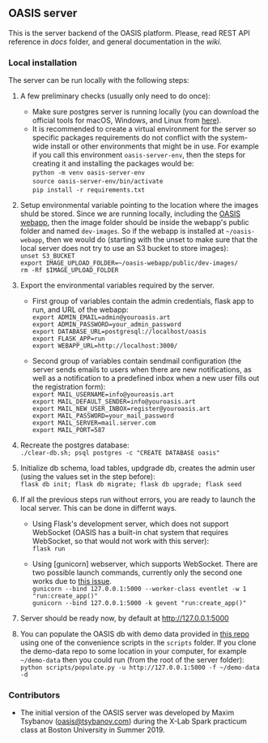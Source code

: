 ## OASIS server

This is the server backend of the OASIS platform. Please, read REST API reference in _docs_ folder, and general documentation in the _wiki_.

### Local installation

The server can be run locally with the following steps:

1. A few preliminary checks (usually only need to do once):
    * Make sure postgres server is running locally (you can download the official tools for macOS, Windows, and Linux from [here](https://www.postgresql.org/)).
    * It is recommended to create a virtual environment for the server so specific packages requirements do not conflict with the system-wide install or other environments that might be in use. For example if you call this environment ```oasis-server-env```, then the steps for creating it and installing the packages would be: <br>
    `python -m venv oasis-server-env` <br>
    `source oasis-server-env/bin/activate` <br>
    `pip install -r requirements.txt` <br>

2. Setup environmental variable pointing to the location where the images shuld be stored. Since we are running locally, including the [OASIS webapp](https://github.com/oasis-art-project/oasis-webapp/), then the image folder should be inside the webapp's public folder and named `dev-images`. So if the webapp is installed at `~/oasis-webapp`, then we would do (starting with the unset to make sure that the local server does not try to use an S3 bucket to store images): <br>
`unset S3_BUCKET` <br>
`export IMAGE_UPLOAD_FOLDER=~/oasis-webapp/public/dev-images/` <br>
`rm -Rf $IMAGE_UPLOAD_FOLDER` <br>

3. Export the environmental variables required by the server.

    - First group of variables contain the admin credentials, flask app to run, and URL of the webapp: <br>
    `export ADMIN_EMAIL=admin@youroasis.art` <br>
    `export ADMIN_PASSWORD=your_admin_password` <br>
    `export DATABASE_URL=postgresql://localhost/oasis` <br>
    `export FLASK_APP=run` <br>
    `export WEBAPP_URL=http://localhost:3000/` <br>

    - Second group of variables contain sendmail configuration (the server sends emails to users when there are new notifications, as well as a notification to a predefined inbox when a new user fills out the registration form): <br>
    `export MAIL_USERNAME=info@youroasis.art` <br>
    `export MAIL_DEFAULT_SENDER=info@youroasis.art` <br>
    `export MAIL_NEW_USER_INBOX=register@youroasis.art` <br>
    `export MAIL_PASSWORD=your_mail_password` <br>
    `export MAIL_SERVER=mail.server.com` <br>
    `export MAIL_PORT=587` <br>

5. Recreate the postgres database: <br>
`./clear-db.sh; psql postgres -c "CREATE DATABASE oasis"`

6. Initialize db schema, load tables, updgrade db, creates the admin user (using the values set in the step before): <br>
`flask db init; flask db migrate; flask db upgrade; flask seed` <br>

7. If all the previous steps run without errors, you are ready to launch the local server. This can be done in differnt ways.
    
    - Using Flask's development server, which does not support WebSocket (OASIS has a built-in chat system that requires WebSocket, so that would not work with this server): <br>
    `flask run` <br>

    - Using [gunicorn] webserver, which supports WebSocket. There are two possible launch commands, currently only the second one works due to [this issue](https://github.com/oasis-art-project/oasis-server/issues/102). <br>
    `gunicorn --bind 127.0.0.1:5000 --worker-class eventlet -w 1 "run:create_app()"` <br>
    `gunicorn --bind 127.0.0.1:5000 -k gevent "run:create_app()"`

8. Server should be ready now, by default at http://127.0.0.1:5000

9. You can populate the OASIS db with demo data provided in [this repo](https://github.com/oasis-art-project/demo-data) using one of the convenience scripts in the ```scripts``` folder. If you clone the demo-data repo to some location in your computer, for example ```~/demo-data``` then you could run (from the root of the server folder): <br>
`python scripts/populate.py -u http://127.0.0.1:5000 -f ~/demo-data -d` <br>

### Contributors

* The initial version of the OASIS server was developed by Maxim Tsybanov (oasis@tsybanov.com) during the X-Lab Spark practicum class at Boston University in Summer 2019.
